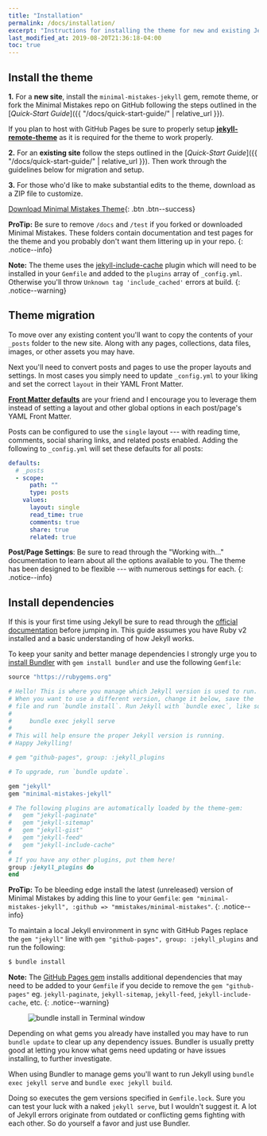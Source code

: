 ```yaml
---
title: "Installation"
permalink: /docs/installation/
excerpt: "Instructions for installing the theme for new and existing Jekyll based sites."
last_modified_at: 2019-08-20T21:36:18-04:00
toc: true
---
```


## Install the theme

**1.** For a **new site**, install the `minimal-mistakes-jekyll` gem, remote theme, or fork the Minimal Mistakes repo on GitHub following the steps outlined in the [*Quick-Start Guide*]({{ "/docs/quick-start-guide/" | relative_url }}).

If you plan to host with GitHub Pages be sure to properly setup [**jekyll-remote-theme**](https://github.com/benbalter/jekyll-remote-theme) as it is required for the theme to work properly. 

**2.** For an **existing site** follow the steps outlined in the [*Quick-Start Guide*]({{ "/docs/quick-start-guide/" | relative_url }}). Then work through the guidelines below for migration and setup.

**3.** For those who'd like to make substantial edits to the theme, download as a ZIP file to customize.

[<i class="fas fa-download"></i> Download Minimal Mistakes Theme](https://github.com/mmistakes/minimal-mistakes/archive/master.zip){: .btn .btn--success}

**ProTip:** Be sure to remove `/docs` and `/test` if you forked or downloaded Minimal Mistakes. These folders contain documentation and test pages for the theme and you probably don't want them littering up in your repo.
{: .notice--info}

**Note:** The theme uses the [jekyll-include-cache](https://github.com/benbalter/jekyll-include-cache) plugin which will need to be installed in your `Gemfile` and added to the `plugins` array of `_config.yml`. Otherwise you'll throw `Unknown tag 'include_cached'` errors at build.
{: .notice--warning}

## Theme migration

To move over any existing content you'll want to copy the contents of your `_posts` folder to the new site. Along with any pages, collections, data files, images, or other assets you may have.

Next you'll need to convert posts and pages to use the proper layouts and settings. In most cases you simply need to update `_config.yml` to your liking and set the correct `layout` in their YAML Front Matter.

[**Front Matter defaults**](https://jekyllrb.com/docs/configuration/#front-matter-defaults) are your friend and I encourage you to leverage them instead of setting a layout and other global options in each post/page's YAML Front Matter.

Posts can be configured to use the `single` layout --- with reading time, comments, social sharing links, and related posts enabled. Adding the following to `_config.yml` will set these defaults for all posts:

```yaml
defaults:
  # _posts
  - scope:
      path: ""
      type: posts
    values:
      layout: single
      read_time: true
      comments: true
      share: true
      related: true
```

**Post/Page Settings**: Be sure to read through the "Working with..." documentation to learn about all the options available to you. The theme has been designed to be flexible --- with numerous settings for each.
{: .notice--info}

## Install dependencies

If this is your first time using Jekyll be sure to read through the [official documentation](https://jekyllrb.com/docs/home/) before jumping in. This guide assumes you have Ruby v2 installed and a basic understanding of how Jekyll works.

To keep your sanity and better manage dependencies I strongly urge you to [install Bundler](http://bundler.io/) with `gem install bundler` and use the following `Gemfile`:

```ruby
source "https://rubygems.org"

# Hello! This is where you manage which Jekyll version is used to run.
# When you want to use a different version, change it below, save the
# file and run `bundle install`. Run Jekyll with `bundle exec`, like so:
#
#     bundle exec jekyll serve
#
# This will help ensure the proper Jekyll version is running.
# Happy Jekylling!

# gem "github-pages", group: :jekyll_plugins

# To upgrade, run `bundle update`.

gem "jekyll"
gem "minimal-mistakes-jekyll"

# The following plugins are automatically loaded by the theme-gem:
#   gem "jekyll-paginate"
#   gem "jekyll-sitemap"
#   gem "jekyll-gist"
#   gem "jekyll-feed"
#   gem "jekyll-include-cache"
#
# If you have any other plugins, put them here!
group :jekyll_plugins do
end
```

**ProTip:** To be bleeding edge install the latest (unreleased) version of Minimal Mistakes by adding this line to your `Gemfile`: `gem "minimal-mistakes-jekyll", :github => "mmistakes/minimal-mistakes"`.
{: .notice--info}

To maintain a local Jekyll environment in sync with GitHub Pages replace the `gem "jekyll"` line with `gem "github-pages", group: :jekyll_plugins` and run the following:

```bash
$ bundle install
```

**Note:** The [GitHub Pages gem](https://github.com/github/pages-gem) installs additional dependencies that may need to be added to your `Gemfile` if you decide to remove the `gem "github-pages"` eg. `jekyll-paginate`, `jekyll-sitemap`, `jekyll-feed`, `jekyll-include-cache`, etc.
{: .notice--warning}

<figure>
  <img src="{{ '/assets/images/mm-bundle-install.gif' | relative_url }}" alt="bundle install in Terminal window">
</figure>

Depending on what gems you already have installed you may have to run `bundle update` to clear up any dependency issues. Bundler is usually pretty good at letting you know what gems need updating or have issues installing, to further investigate.

When using Bundler to manage gems you'll want to run Jekyll using `bundle exec jekyll serve` and `bundle exec jekyll build`.

Doing so executes the gem versions specified in `Gemfile.lock`. Sure you can test your luck with a naked `jekyll serve`, but I wouldn't suggest it. A lot of Jekyll errors originate from outdated or conflicting gems fighting with each other. So do yourself a favor and just use Bundler.
